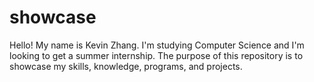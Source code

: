 # showcase
Hello! My name is Kevin Zhang. I'm studying Computer Science and I'm looking to get a summer internship.
The purpose of this repository is to showcase my skills, knowledge, programs, and projects.
